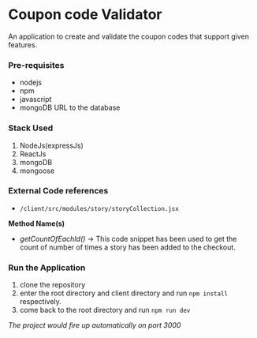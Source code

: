 # Coupon code Validator

An application to create and validate the coupon codes that support given features.

### Pre-requisites

- nodejs
- npm
- javascript
- mongoDB URL to the database

### Stack Used

1. NodeJs(expressJs)
2. ReactJs
3. mongoDB
4. mongoose

### External Code references
- `/client/src/modules/story/storyCollection.jsx`
 
**Method Name(s)**
 
 - _getCountOfEachId()_ -> This code snippet has been used to get the count of number of times a story has been added to the checkout. 

### Run the Application

1. clone the repository
2. enter the  root directory and client directory and run `npm install` respectively.
3. come back  to the root directory and run `npm run dev`

_The project  would fire up automatically on port 3000_ 
